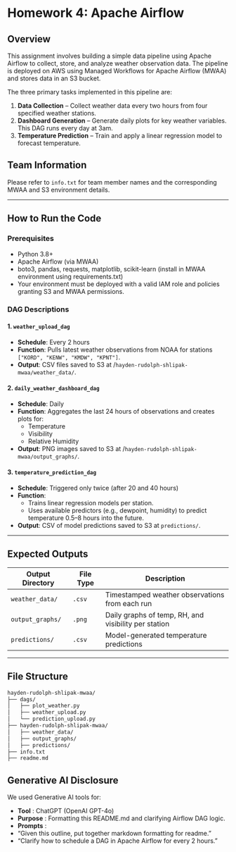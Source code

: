 # Homework 4: Apache Airflow

## Overview

This assignment involves building a simple data pipeline using Apache Airflow to collect, store, and analyze weather observation data. The pipeline is deployed on AWS using Managed Workflows for Apache Airflow (MWAA) and stores data in an S3 bucket.

The three primary tasks implemented in this pipeline are:

1. **Data Collection** – Collect weather data every two hours from four specified weather stations.
2. **Dashboard Generation** – Generate daily plots for key weather variables. This DAG runs every day at 3am.
3. **Temperature Prediction** – Train and apply a linear regression model to forecast temperature.

## Team Information

Please refer to `info.txt` for team member names and the corresponding MWAA and S3 environment details.

---

## How to Run the Code

### Prerequisites

- Python 3.8+
- Apache Airflow (via MWAA)
- boto3, pandas, requests, matplotlib, scikit-learn (install in MWAA environment using requirements.txt)
- Your environment must be deployed with a valid IAM role and policies granting S3 and MWAA permissions.

### DAG Descriptions

#### 1. `weather_upload_dag`

- **Schedule**: Every 2 hours
- **Function**: Pulls latest weather observations from NOAA for stations `["KORD", "KENW", "KMDW", "KPNT"]`.
- **Output**: CSV files saved to S3 at /`hayden-rudolph-shlipak-mwaa/weather_data/`.

#### 2. `daily_weather_dashboard_dag`

- **Schedule**: Daily
- **Function**: Aggregates the last 24 hours of observations and creates plots for:
  - Temperature
  - Visibility
  - Relative Humidity
- **Output**: PNG images saved to S3 at /`hayden-rudolph-shlipak-mwaa/output_graphs/`.

#### 3. `temperature_prediction_dag`

- **Schedule**: Triggered only twice (after 20 and 40 hours)
- **Function**:
  - Trains linear regression models per station.
  - Uses available predictors (e.g., dewpoint, humidity) to predict temperature 0.5–8 hours into the future.
- **Output**: CSV of model predictions saved to S3 at `predictions/`.

---

## Expected Outputs

| Output Directory   | File Type | Description                                          |
| ------------------ | --------- | ---------------------------------------------------- |
| `weather_data/`  | `.csv`  | Timestamped weather observations from each run       |
| `output_graphs/` | `.png`  | Daily graphs of temp, RH, and visibility per station |
| `predictions/`   | `.csv`  | Model-generated temperature predictions              |

---

## File Structure

```bash
hayden-rudolph-shlipak-mwaa/
├── dags/
│   ├── plot_weather.py
│   ├── weather_upload.py
│   └── prediction_upload.py
├── hayden-rudolph-shlipak-mwaa/
│   ├── weather_data/
│   ├── output_graphs/
│   ├── predictions/
├── info.txt
├── readme.md
```


## Generative AI Disclosure

We used Generative AI tools for:

* **Tool** : ChatGPT (OpenAI GPT-4o)
* **Purpose** : Formatting this README.md and clarifying Airflow DAG logic.
* **Prompts** :
* “Given this outline, put together markdown formatting for readme.”
* “Clarify how to schedule a DAG in Apache Airflow for every 2 hours.”
